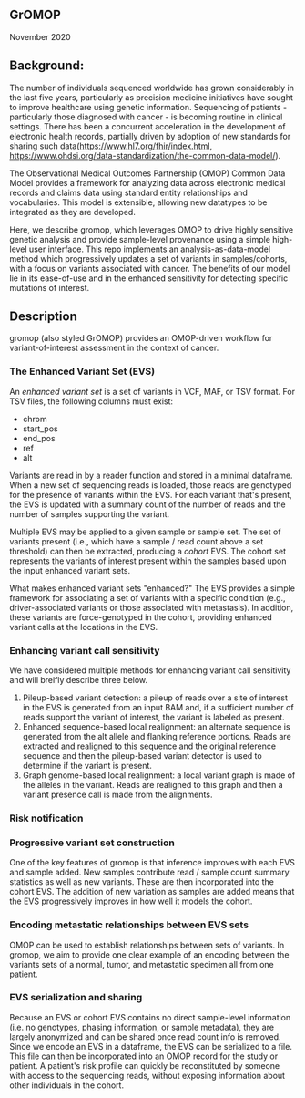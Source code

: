 GrOMOP
--------------------
November 2020

## Background:
The number of individuals sequenced worldwide has grown considerably
in the last five years, particularly as precision medicine initiatives
have sought to improve healthcare using genetic information. Sequencing of
patients - particularly those diagnosed with cancer - is becoming routine in
clinical settings. There has been a concurrent acceleration in the development
of electronic health records, partially driven by adoption of new standards for sharing
such data(https://www.hl7.org/fhir/index.html, https://www.ohdsi.org/data-standardization/the-common-data-model/).


The Observational Medical Outcomes Partnership (OMOP) Common Data Model provides a framework
for analyzing data across electronic medical records and claims data using standard entity relationships and vocabularies.
This model is extensible, allowing new datatypes to be integrated as they are developed.

Here, we describe gromop, which leverages OMOP to drive highly sensitive genetic analysis
and provide sample-level provenance using a simple high-level user interface. This repo implements an analysis-as-data-model method which
progressively updates a set of variants in samples/cohorts, with a focus on variants
associated with cancer. The benefits of our model lie in its ease-of-use and in the 
enhanced sensitivity for detecting specific mutations of interest.

## Description
gromop (also styled GrOMOP) provides an OMOP-driven workflow for
variant-of-interest assessment in the context of cancer.

### The Enhanced Variant Set (EVS)
An _enhanced variant set_ is a set of variants in VCF, MAF, or TSV format. For
TSV files, the following columns must exist:
- chrom
- start\_pos
- end\_pos
- ref
- alt

Variants are read in by a reader function and stored in a minimal dataframe.
When a new set of sequencing reads is loaded, those reads are genotyped for
the presence of variants within the EVS. For each variant that's present,
the EVS is updated with a summary count of the number of reads and the number
of samples supporting the variant.

Multiple EVS may be applied to a given sample or sample set. The set of variants
present (i.e., which have a sample / read count above a set threshold) can
then be extracted, producing a _cohort_ EVS. The cohort set represents the variants
of interest present within the samples based upon the input enhanced variant sets.

What makes enhanced variant sets "enhanced?" The EVS provides a simple framework for
associating a set of variants with a specific condition (e.g., driver-associated variants
or those associated with metastasis). In addition, these variants are force-genotyped
in the cohort, providing enhanced variant calls at the locations in the EVS.

### Enhancing variant call sensitivity
We have considered multiple methods for enhancing variant call sensitivity and will breifly
describe three below.

1. Pileup-based variant detection: a pileup of reads over a site of interest in the EVS is generated from an input BAM and, if a sufficient number of reads support the variant of interest, the variant is labeled as present.
2. Enhanced sequence-based local realignment: an alternate sequence is generated from the alt allele and flanking reference portions. Reads are extracted and realigned to this sequence and the original reference sequence and then the pileup-based variant detector is used to determine if the variant is present.
3. Graph genome-based local realignment: a local variant graph is made of the alleles in the variant. Reads are realigned to this graph and then a variant presence call is made from the alignments.

### Risk notification 

### Progressive variant set construction
One of the key features of gromop is that inference improves with each EVS and sample added. New samples contribute read / sample count summary statistics as well as new variants. These are then incorporated into the cohort EVS. The addition of new variation as samples are added means that the EVS progressively improves in how well it models the cohort.

### Encoding metastatic relationships between EVS sets
OMOP can be used to establish relationships between sets of variants. In gromop, we aim to provide one clear example of an encoding between the variants sets of a normal, tumor, and metastatic specimen all from one patient.

### EVS serialization and sharing
Because an EVS or cohort EVS contains no direct sample-level information (i.e. no genotypes, phasing information, or sample metadata), they are largely anonymized and can be shared once read count info is removed. Since we encode an EVS in a dataframe, the EVS can be serialized to a file. This file can then be incorporated into an OMOP record for the study or patient. A patient's risk profile can quickly be reconstituted by someone with access to the sequencing reads, without exposing information about other individuals in the cohort.



